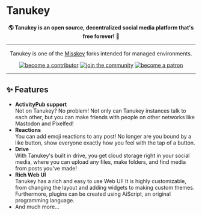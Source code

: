 # Tanukey
<div align="center">
	
**🌎 **Tanukey** is an open source, decentralized social media platform that's free forever! 🚀**
	
---

Tanukey is one of the [Misskey](https://github.com/misskey-dev/misskey) forks intended for managed environments.

<a href="./CONTRIBUTING.md">
		<img src="https://custom-icon-badges.herokuapp.com/badge/become_a-contributor-A371F7?logoColor=A371F7&style=for-the-badge&logo=git-merge&labelColor=363B40" alt="become a contributor"/></a>

<a href="https://discord.gg/385Ndp2qSF">
		<img src="https://custom-icon-badges.herokuapp.com/badge/join_the-community-5865F2?logoColor=5865F2&style=for-the-badge&logo=discord&labelColor=363B40" alt="join the community"/></a>

<a href="https://tar-bin.fanbox.cc/">
		<img src="https://custom-icon-badges.herokuapp.com/badge/become_a-patron-F96854?logoColor=F96854&style=for-the-badge&logo=patreon&labelColor=363B40" alt="become a patron"/></a>
	
---

</div>

<div>

## ✨ Features
- **ActivityPub support**\
Not on Tanukey? No problem! Not only can Tanukey instances talk to each other, but you can make friends with people on other networks like Mastodon and Pixelfed!
- **Reactions**\
You can add emoji reactions to any post! No longer are you bound by a like button, show everyone exactly how you feel with the tap of a button.
- **Drive**\
With Tanukey's built in drive, you get cloud storage right in your social media, where you can upload any files, make folders, and find media from posts you've made!
- **Rich Web UI**\
	Tanukey has a rich and easy to use Web UI!
	It is highly customizable, from changing the layout and adding widgets to making custom themes.
	Furthermore, plugins can be created using AiScript, an original programming language.
- And much more...

</div>

<div style="clear: both;"></div>
